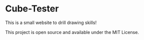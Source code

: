 # Cube-Tester

This is a small website to drill drawing skills!


This project is open source and available under the MIT License.